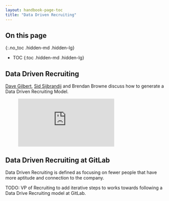 ```yaml
---
layout: handbook-page-toc
title: "Data Driven Recruiting"
---
```


## On this page
{:.no_toc .hidden-md .hidden-lg}

- TOC
{:toc .hidden-md .hidden-lg}

## Data Driven Recruiting

[Dave Gilbert](https://about.gitlab.com/company/team/#davegilbert), [Sid Sijbrandij](https://about.gitlab.com/company/team/#sytses) and Brendan Browne discuss how to generate a Data Driven Recruiting Model.

<!-- blank line -->
<figure class="video_container">
  <iframe src="https://www.youtube.com/embed/8qNxeEJimpU" frameborder="0" allowfullscreen="true"> </iframe>
</figure>
<!-- blank line -->

## Data Driven Recruiting at GitLab

Data Driven Recruiting is defined as focusing on fewer people that have more aptitude and connection to the company. 

TODO: VP of Recruiting to add iterative steps to works towards following a Data Drive Recruiting model at GitLab.
